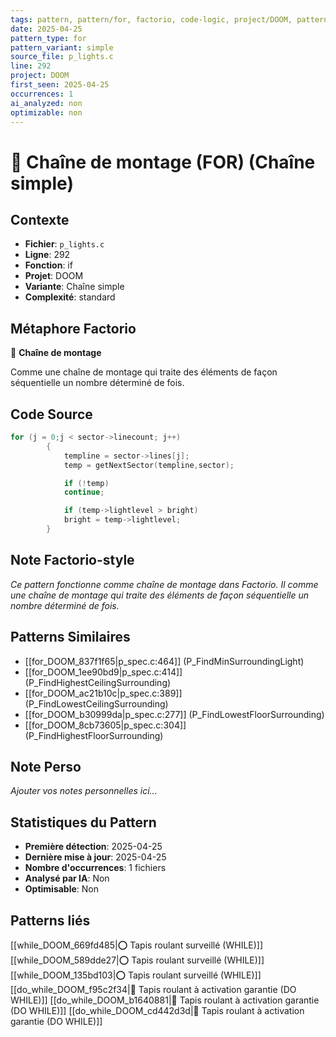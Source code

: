 ```yaml
---
tags: pattern, pattern/for, factorio, code-logic, project/DOOM, pattern/variant/simple
date: 2025-04-25
pattern_type: for
pattern_variant: simple
source_file: p_lights.c
line: 292
project: DOOM
first_seen: 2025-04-25
occurrences: 1
ai_analyzed: non
optimizable: non
---
```


# 🔄 Chaîne de montage (FOR) (Chaîne simple)

## Contexte
- **Fichier**: `p_lights.c`
- **Ligne**: 292
- **Fonction**: if
- **Projet**: DOOM
- **Variante**: Chaîne simple
- **Complexité**: standard

## Métaphore Factorio
🔄 **Chaîne de montage**

Comme une chaîne de montage qui traite des éléments de façon séquentielle un nombre déterminé de fois.

## Code Source
```c
for (j = 0;j < sector->linecount; j++)
		{
		    templine = sector->lines[j];
		    temp = getNextSector(templine,sector);

		    if (!temp)
			continue;

		    if (temp->lightlevel > bright)
			bright = temp->lightlevel;
		}
```

## Note Factorio-style
*Ce pattern fonctionne comme chaîne de montage dans Factorio. Il comme une chaîne de montage qui traite des éléments de façon séquentielle un nombre déterminé de fois.*

## Patterns Similaires
- [[for_DOOM_837f1f65|p_spec.c:464]] (P_FindMinSurroundingLight)
- [[for_DOOM_1ee90bd9|p_spec.c:414]] (P_FindHighestCeilingSurrounding)
- [[for_DOOM_ac21b10c|p_spec.c:389]] (P_FindLowestCeilingSurrounding)
- [[for_DOOM_b30999da|p_spec.c:277]] (P_FindLowestFloorSurrounding)
- [[for_DOOM_8cb73605|p_spec.c:304]] (P_FindHighestFloorSurrounding)

## Note Perso
*Ajouter vos notes personnelles ici...*

## Statistiques du Pattern
- **Première détection**: 2025-04-25
- **Dernière mise à jour**: 2025-04-25
- **Nombre d'occurrences**: 1 fichiers
- **Analysé par IA**: Non
- **Optimisable**: Non

## Patterns liés
[[while_DOOM_669fd485|⭕ Tapis roulant surveillé (WHILE)]]
[[while_DOOM_589dde27|⭕ Tapis roulant surveillé (WHILE)]]
[[while_DOOM_135bd103|⭕ Tapis roulant surveillé (WHILE)]]
[[do_while_DOOM_f95c2f34|🔄 Tapis roulant à activation garantie (DO WHILE)]]
[[do_while_DOOM_b1640881|🔄 Tapis roulant à activation garantie (DO WHILE)]]
[[do_while_DOOM_cd442d3d|🔄 Tapis roulant à activation garantie (DO WHILE)]]
